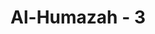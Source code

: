 ---
title: "Al-Humazah - 3"
no: 3
arabic_no: ٣
ayah: يَحْسَبُ اَنَّ مَالَهٗٓ اَخْلَدَهٗۚ
translation: "dia (manusia) mengira bahwa hartanya itu dapat mengekalkannya."
tafsir: "Kemudian Allah menyatakan kesalahan anggapan pengumpat dan pencerca bahwa harta yang dimilikinya itu menjaminnya akan tetap hidup di dunia selamanya. Oleh karena itu, tindakannya sama dengan tindakan orang yang akan hidup selama-lamanya dan bila ia mati tidak akan hidup kembali untuk menerima balasan atas kejahatannya selama hidup di dunia."
---